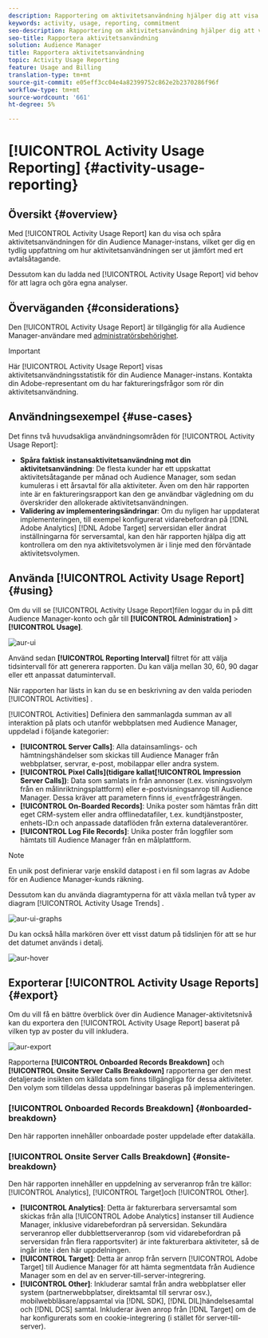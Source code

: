 ```yaml
---
description: Rapportering om aktivitetsanvändning hjälper dig att visa och spåra aktivitetsanvändningen för din Audience Manager-instans, så att du kan jämföra den faktiska användningen med ditt avtalsenliga åtagande.
keywords: activity, usage, reporting, commitment
seo-description: Rapportering om aktivitetsanvändning hjälper dig att visa och spåra aktivitetsanvändningen för din Audience Manager-instans, så att du kan jämföra den faktiska användningen med ditt avtalsenliga åtagande.
seo-title: Rapportera aktivitetsanvändning
solution: Audience Manager
title: Rapportera aktivitetsanvändning
topic: Activity Usage Reporting
feature: Usage and Billing
translation-type: tm+mt
source-git-commit: e05eff3cc04e4a82399752c862e2b2370286f96f
workflow-type: tm+mt
source-wordcount: '661'
ht-degree: 5%

---
```



# [!UICONTROL Activity Usage Reporting] {#activity-usage-reporting}

## Översikt {#overview}

Med [!UICONTROL Activity Usage Report] kan du visa och spåra aktivitetsanvändningen för din Audience Manager-instans, vilket ger dig en tydlig uppfattning om hur aktivitetsanvändningen ser ut jämfört med ert avtalsåtagande.

Dessutom kan du ladda ned [!UICONTROL Activity Usage Report] vid behov för att lagra och göra egna analyser.

## Överväganden {#considerations}

Den [!UICONTROL Activity Usage Report] är tillgänglig för alla Audience Manager-användare med [administratörsbehörighet](edit-account-settings.md).

>[!IMPORTANT]
>
>Här [!UICONTROL Activity Usage Report] visas aktivitetsanvändningsstatistik för din Audience Manager-instans. Kontakta din Adobe-representant om du har faktureringsfrågor som rör din aktivitetsanvändning.

## Användningsexempel {#use-cases}

Det finns två huvudsakliga användningsområden för [!UICONTROL Activity Usage Report]:

* **Spåra faktisk instansaktivitetsanvändning mot din aktivitetsanvändning**: De flesta kunder har ett uppskattat aktivitetsåtagande per månad och Audience Manager, som sedan kumuleras i ett årsavtal för alla aktiviteter. Även om den här rapporten inte är en faktureringsrapport kan den ge användbar vägledning om du överskrider den allokerade aktivitetsanvändningen.
* **Validering av implementeringsändringar**: Om du nyligen har uppdaterat implementeringen, till exempel konfigurerat vidarebefordran på [!DNL Adobe Analytics] [!DNL Adobe Target] serversidan eller ändrat inställningarna för serversamtal, kan den här rapporten hjälpa dig att kontrollera om den nya aktivitetsvolymen är i linje med den förväntade aktivitetsvolymen.

## Använda [!UICONTROL Activity Usage Report] {#using}

Om du vill se [!UICONTROL Activity Usage Report]filen loggar du in på ditt Audience Manager-konto och går till **[!UICONTROL Administration]** > **[!UICONTROL Usage]**.

![aur-ui](assets/aur-ui.png)

Använd sedan **[!UICONTROL Reporting Interval]** filtret för att välja tidsintervall för att generera rapporten. Du kan välja mellan 30, 60, 90 dagar eller ett anpassat datumintervall.

När rapporten har lästs in kan du se en beskrivning av den valda perioden [!UICONTROL Activities] .

[!UICONTROL Activities] Definiera den sammanlagda summan av all interaktion på plats och utanför webbplatsen med Audience Manager, uppdelad i följande kategorier:

* **[!UICONTROL Server Calls]**: Alla datainsamlings- och hämtningshändelser som skickas till Audience Manager från webbplatser, servrar, e-post, mobilappar eller andra system.
* **[!UICONTROL Pixel Calls](tidigare kallat[!UICONTROL Impression Server Calls])**: Data som samlats in från annonser (t.ex. visningsvolym från en målinriktningsplattform) eller e-postvisningsanrop till Audience Manager. Dessa kräver att parametern finns i`d_event`frågesträngen.
* **[!UICONTROL On-Boarded Records]**: Unika poster som hämtas från ditt eget CRM-system eller andra offlinedatafiler, t.ex. kundtjänstposter, enhets-ID:n och anpassade dataflöden från externa dataleverantörer.
* **[!UICONTROL Log File Records]**: Unika poster från loggfiler som hämtats till Audience Manager från en målplattform.

>[!NOTE]
>
>En unik post definierar varje enskild datapost i en fil som lagras av Adobe för en Audience Manager-kunds räkning.

Dessutom kan du använda diagramtyperna för att växla mellan två typer av diagram [!UICONTROL Activity Usage Trends] .

![aur-ui-graphs](assets/aur-ui-graphs.png)

Du kan också hålla markören över ett visst datum på tidslinjen för att se hur det datumet används i detalj.

![aur-hover](assets/aur-hover.png)

## Exporterar [!UICONTROL Activity Usage Reports] {#export}

Om du vill få en bättre överblick över din Audience Manager-aktivitetsnivå kan du exportera den [!UICONTROL Activity Usage Report] baserat på vilken typ av poster du vill inkludera.

![aur-export](assets/aur-export.png)

Rapporterna **[!UICONTROL Onboarded Records Breakdown]** och **[!UICONTROL Onsite Server Calls Breakdown]** rapporterna ger den mest detaljerade insikten om källdata som finns tillgängliga för dessa aktiviteter. Den volym som tilldelas dessa uppdelningar baseras på implementeringen.

### [!UICONTROL Onboarded Records Breakdown] {#onboarded-breakdown}

Den här rapporten innehåller onboardade poster uppdelade efter datakälla.

### [!UICONTROL Onsite Server Calls Breakdown] {#onsite-breakdown}

Den här rapporten innehåller en uppdelning av serveranrop från tre källor: [!UICONTROL Analytics], [!UICONTROL Target]och [!UICONTROL Other].

* **[!UICONTROL Analytics]**: Detta är fakturerbara serversamtal som skickas från alla [!UICONTROL Adobe Analytics] instanser till Audience Manager, inklusive vidarebefordran på serversidan. Sekundära serveranrop eller dubblettserveranrop (som vid vidarebefordran på serversidan från flera rapportsviter) är inte fakturerbara aktiviteter, så de ingår inte i den här uppdelningen.
* **[!UICONTROL Target]**: Detta är anrop från servern [!UICONTROL Adobe Target] till Audience Manager för att hämta segmentdata från Audience Manager som en del av en server-till-server-integrering.
* **[!UICONTROL Other]**: Inkluderar samtal från andra webbplatser eller system (partnerwebbplatser, direktsamtal till servrar osv.), mobilwebbläsare/appsamtal via [!DNL SDK], [!DNL DIL]händelsesamtal och [!DNL DCS] samtal. Inkluderar även anrop från [!DNL Target] om de har konfigurerats som en cookie-integrering (i stället för server-till-server).
